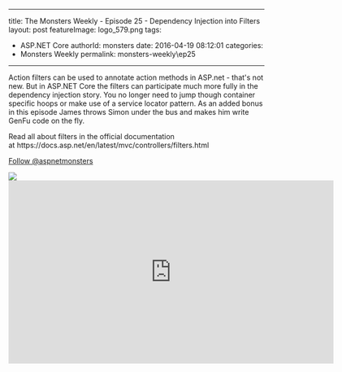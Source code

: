 
---
title: The Monsters Weekly - Episode 25 -  Dependency Injection into Filters
layout: post
featureImage: logo_579.png
tags: 
  - ASP.NET Core
authorId: monsters
date: 2016-04-19 08:12:01
categories:
  - Monsters Weekly
permalink: monsters-weekly\ep25
---

<p>Action filters can be used to annotate action methods in ASP.net - that's not new. But in ASP.NET Core the filters can participate much more fully in the dependency injection story. You no longer need to jump though container specific hoops or make use of a service locator pattern. As an added bonus in this episode James throws Simon under the bus and makes him write GenFu code on the fly.&nbsp;&nbsp;</p><p>Read all about filters in the official documentation at&nbsp;https://docs.asp.net/en/latest/mvc/controllers/filters.html</p><p><a class="twitter-follow-button" href="https://twitter.com/aspnetmonsters">Follow @aspnetmonsters</a></p> <img src="http://m.webtrends.com/dcs1wotjh10000w0irc493s0e_6x1g/njs.gif?dcssip=channel9.msdn.com&dcsuri=https://s.ch9.ms/Series/aspnetmonsters/feed&WT.dl=0&WT.entryid=Entry:RSSView:7ab352623ffc4ac2a1cea5ec015d4bde">

<!--more-->
<iframe src='https://channel9.msdn.com/Series/aspnetmonsters/Episode-25-Dependency-Injection-into-Filters/player' width='640' height='360' allowFullScreen frameBorder='0'></iframe>
